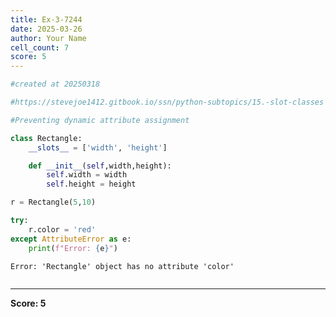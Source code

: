 ```yaml
---
title: Ex-3-7244
date: 2025-03-26
author: Your Name
cell_count: 7
score: 5
---
```


```python
#created at 20250318
```


```python
#https://stevejoe1412.gitbook.io/ssn/python-subtopics/15.-slot-classes
```


```python
#Preventing dynamic attribute assignment
```


```python
class Rectangle:
    __slots__ = ['width', 'height']

    def __init__(self,width,height):
        self.width = width
        self.height = height
```


```python
r = Rectangle(5,10)

```


```python
try:
    r.color = 'red'
except AttributeError as e:
    print(f"Error: {e}")
```

    Error: 'Rectangle' object has no attribute 'color'



```python

```


---
**Score: 5**